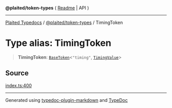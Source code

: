 **@plaited/token-types** ( [Readme](../README.md) \| API )

***

[Plaited Typedocs](../../../modules.md) / [@plaited/token-types](../modules.md) / TimingToken

# Type alias: TimingToken

> **TimingToken**: [`BaseToken`](BaseToken.md)\<`"timing"`, [`TimingValue`](TimingValue.md)\>

## Source

[index.ts:400](https://github.com/plaited/plaited/blob/b0dd907/libs/token-types/src/index.ts#L400)

***

Generated using [typedoc-plugin-markdown](https://www.npmjs.com/package/typedoc-plugin-markdown) and [TypeDoc](https://typedoc.org/)
